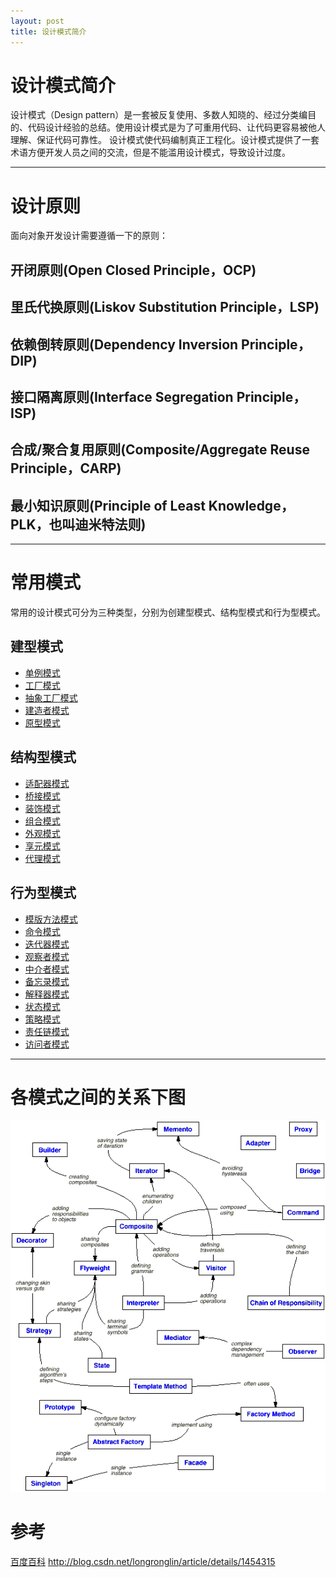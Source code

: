 ```yaml
---
layout: post
title: 设计模式简介
---
```


设计模式简介
=========
   
  设计模式（Design pattern）是一套被反复使用、多数人知晓的、经过分类编目的、代码设计经验的总结。使用设计模式是为了可重用代码、让代码更容易被他人理解、保证代码可靠性。 设计模式使代码编制真正工程化。设计模式提供了一套术语方便开发人员之间的交流，但是不能滥用设计模式，导致设计过度。

----------

# 设计原则
  
  面向对象开发设计需要遵循一下的原则：
  
## 开闭原则(Open Closed Principle，OCP)
  
## 里氏代换原则(Liskov Substitution Principle，LSP)
  
## 依赖倒转原则(Dependency Inversion Principle，DIP)
  
## 接口隔离原则(Interface Segregation Principle，ISP)
  
## 合成/聚合复用原则(Composite/Aggregate Reuse Principle，CARP)
  
## 最小知识原则(Principle of Least Knowledge，PLK，也叫迪米特法则)
   
----------

# 常用模式

  常用的设计模式可分为三种类型，分别为创建型模式、结构型模式和行为型模式。
   
## 建型模式
  
* [单例模式](/2015/06/18/singleton.html)
* [工厂模式](/2015/06/20/factory.html)
* [抽象工厂模式](/2015/06/20/factory.html)
* [建造者模式](/2015/07/29/builder.html)
* [原型模式](/2015/06/21/prototype.html)
   
## 结构型模式
  
* [适配器模式](/2015/06/27/adapter.html)
* [桥接模式](/2015/08/10/bridge.html)
* [装饰模式](/2015/06/24/decorator.html)
* [组合模式](/2015/07/23/composite.html)
* [外观模式](/2015/07/19/facade.html)
* [享元模式](/2015/06/26/flyweight.html)
* [代理模式](/2015/08/11/proxy.html)
  
## 行为型模式
  
* [模版方法模式](/2015/06/22/template.html)
* [命令模式](/2015/08/13/command.html)
* [迭代器模式](/2015/08/12/iterator.html)
* [观察者模式 ](/2015/08/04/observer.html)
* [中介者模式](/2015/08/04/mediator.html)
* [备忘录模式](/2015/08/14/memento.html)
* [解释器模式](/2015/08/17/interpreter.html)
* [状态模式](/2015/06/25/state.html)
* [策略模式](/2015/06/23/strategy.html)
* [责任链模式](/2015/08/12/chain_of_responsibility.html)
* [访问者模式](/2015/07/24/visitor.html)
   
----------
  
# 各模式之间的关系下图

![relationship](/images/design-pattern/relationship.png)
   
# 参考
[百度百科](http://baike.baidu.com/link?url=8HuuLmplQp0-iBZRDMyq8C7TCAHDRB0wNGMCVOjTe362nO9qqcKmZnSpm9c5xk5IsugUPBe_Zd-jVcj6ogiUwa)
<http://blog.csdn.net/longronglin/article/details/1454315>